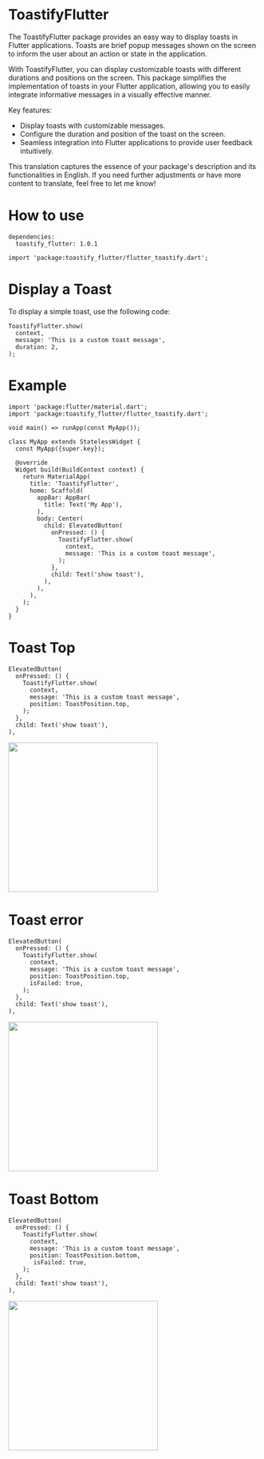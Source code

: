 # ToastifyFlutter

The ToastifyFlutter package provides an easy way to display toasts in Flutter applications. Toasts are brief popup messages shown on the screen to inform the user about an action or state in the application.

With ToastifyFlutter, you can display customizable toasts with different durations and positions on the screen. This package simplifies the implementation of toasts in your Flutter application, allowing you to easily integrate informative messages in a visually effective manner.

Key features:

- Display toasts with customizable messages.
- Configure the duration and position of the toast on the screen.
- Seamless integration into Flutter applications to provide user feedback intuitively.

This translation captures the essence of your package's description and its functionalities in English. If you need further adjustments or have more content to translate, feel free to let me know!

# How to use

```
dependencies:
  toastify_flutter: 1.0.1
 ```


```
import 'package:toastify_flutter/flutter_toastify.dart';
 ```

# Display a Toast
To display a simple toast, use the following code:

```
ToastifyFlutter.show(
  context,
  message: 'This is a custom toast message',
  duration: 2,
);
 ```

 # Example

```
import 'package:flutter/material.dart';
import 'package:toastify_flutter/flutter_toastify.dart';

void main() => runApp(const MyApp());

class MyApp extends StatelessWidget {
  const MyApp({super.key});

  @override
  Widget build(BuildContext context) {
    return MaterialApp(
      title: 'ToastifyFlutter',
      home: Scaffold(
        appBar: AppBar(
          title: Text('My App'),
        ),
        body: Center(
          child: ElevatedButton(
            onPressed: () {
              ToastifyFlutter.show(
                context,
                message: 'This is a custom toast message',
              );
            },
            child: Text('show toast'),
          ),
        ),
      ),
    );
  }
}

```

# Toast Top

```
ElevatedButton(
  onPressed: () {
    ToastifyFlutter.show(
      context,
      message: 'This is a custom toast message',
      position: ToastPosition.top,
    );
  },
  child: Text('show toast'),
),
```
<img src="screenshots/capture1.png" width=300>

# Toast error
```
ElevatedButton(
  onPressed: () {
    ToastifyFlutter.show(
      context,
      message: 'This is a custom toast message',
      position: ToastPosition.top,
      isFailed: true,
    );
  },
  child: Text('show toast'),
),
```
<img src="screenshots/capture2.png" width=300>


# Toast Bottom

```
ElevatedButton(
  onPressed: () {
    ToastifyFlutter.show(
      context,
      message: 'This is a custom toast message',
      position: ToastPosition.bottom,
       isFailed: true,
    );
  },
  child: Text('show toast'),
),
```
<img src="screenshots/capture3.png" width=300>